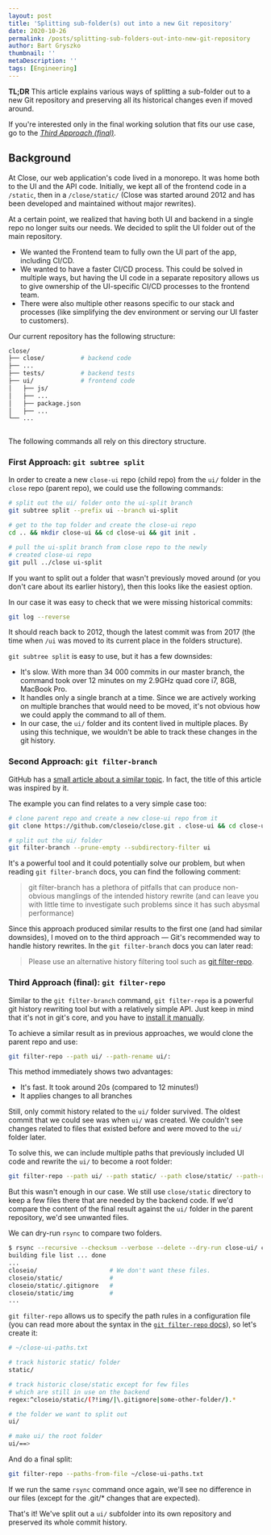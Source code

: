 ```yaml
---
layout: post
title: 'Splitting sub-folder(s) out into a new Git repository'
date: 2020-10-26
permalink: /posts/splitting-sub-folders-out-into-new-git-repository
author: Bart Gryszko
thumbnail: ''
metaDescription: ''
tags: [Engineering]
---
```


**TL;DR** This article explains various ways of splitting a sub-folder out to a new Git repository and preserving all its historical changes even if moved around. 

If you're interested only in the final working solution that fits our use case, go to the *[Third Approach (final)](#third-approach-final)*.

## Background

At Close, our web application's code lived in a monorepo. It was home both to the UI and the API code. Initially, we kept all of the frontend code in a `/static`, then in a `/close/static/` (Close was started around 2012 and has been developed and maintained without major rewrites).

At a certain point, we realized that having both UI and backend in a single repo no longer suits our needs. We decided to split the UI folder out of the main repository.

- We wanted the Frontend team to fully own the UI part of the app, including CI/CD.
- We wanted to have a faster CI/CD process. This could be solved in multiple ways, but having the UI code in a separate repository allows us to give ownership of the UI-specific CI/CD processes to the frontend team.
- There were also multiple other reasons specific to our stack and processes (like simplifying the dev environment or serving our UI faster to customers).

Our current repository has the following structure:
```bash
close/
├── close/          # backend code
├── ...
├── tests/          # backend tests
├── ui/             # frontend code
│   ├── js/
│   ├── ...
│   ├── package.json
│   ├── ...
└── ...
    
```

The following commands all rely on this directory structure.

### First Approach: `git subtree split`

In order to create a new `close-ui` repo (child repo) from the `ui/` folder in the `close` repo (parent repo), we could use the following commands:

```sh
# split out the ui/ folder onto the ui-split branch
git subtree split --prefix ui --branch ui-split

# get to the top folder and create the close-ui repo
cd .. && mkdir close-ui && cd close-ui && git init .

# pull the ui-split branch from close repo to the newly
# created close-ui repo
git pull ../close ui-split
```

If you want to split out a folder that wasn't previously moved around (or you don't care about its earlier history), then this looks like the easiest option.

In our case it was easy to check that we were missing historical commits:
```sh
git log --reverse
``` 
It should reach back to 2012, though the latest commit was from 2017 (the time when `/ui` was moved to its current place in the folders structure).

`git subtree split` is easy to use, but it has a few downsides:
- It's slow. With more than 34 000 commits in our master branch, the command took over 12 minutes on my 2.9GHz quad core i7, 8GB, MacBook Pro.
- It handles only a single branch at a time. Since we are actively working on multiple branches that would need to be moved, it's not obvious how we could apply the command to all of them.
- In our case, the `ui/` folder and its content lived in multiple places. By using this technique, we wouldn't be able to track these changes in the git history.

### Second Approach: `git filter-branch`

GitHub has a 
[small article about a similar topic](https://docs.github.com/en/github/using-git/splitting-a-subfolder-out-into-a-new-repository). In fact, the title of this article was inspired by it.

The example you can find relates to a very simple case too:

```sh
# clone parent repo and create a new close-ui repo from it
git clone https://github.com/closeio/close.git . close-ui && cd close-ui

# split out the ui/ folder
git filter-branch --prune-empty --subdirectory-filter ui 
```

It's a powerful tool and it could potentially solve our problem, but when reading `git filter-branch` docs, you can find the following comment:
> git filter-branch has a plethora of pitfalls that can produce non-obvious manglings of the intended history rewrite (and can leave you with little time to investigate such problems since it has such abysmal performance) 

Since this approach produced similar results to the first one (and had similar downsides), I moved on to the third approach — Git's recommended way to handle history rewrites. In the `git filter-branch` docs you can later read:

> Please use an alternative history filtering tool such as [git filter-repo](https://github.com/newren/git-filter-repo/). 

### <a name="third-approach-final"></a> Third Approach (final): `git filter-repo`

Similar to the `git filter-branch` command, `git filter-repo` is a powerful git history rewriting tool but with a relatively simple API. Just keep in mind that it's not in git's core, and you have to [install it manually](https://github.com/newren/git-filter-repo#how-do-i-install-it).

To achieve a similar result as in previous approaches, we would clone the parent repo and use:
```sh
git filter-repo --path ui/ --path-rename ui/:
```

This method immediately shows two advantages:
- It's fast. It took around 20s (compared to 12 minutes!)
- It applies changes to all branches

Still, only commit history related to the `ui/` folder survived. The oldest commit that we could see was when `ui/` was created. We couldn't see changes related to files that existed before and were moved to the `ui/` folder later.

To solve this, we can include multiple paths that previously included UI code and rewrite the `ui/` to become a root folder:
```sh
git filter-repo --path ui/ --path static/ --path close/static/ --path-rename ui/:
```

But this wasn't enough in our case. We still use `close/static` directory to keep a few files there that are needed by the backend code. If we'd compare the content of the final result against the `ui/` folder in the parent repository, we'd see unwanted files. 

We can dry-run `rsync` to compare two folders.

```sh
$ rsync --recursive --checksum --verbose --delete --dry-run close-ui/ close/ui
building file list ... done
...  
closeio/                    # We don't want these files.
closeio/static/             #
closeio/static/.gitignore   #
closeio/static/img          #
...
```

`git filter-repo` allows us to specify the path rules in a configuration file (you can read more about the syntax in the [`git filter-repo` docs](https://github.com/newren/git-filter-repo/blob/b1606ba8ac8393d704ba41319c0bba3e334f3341/Documentation/git-filter-repo.txt#L716-L745)), so let's create it:
```sh
# ~/close-ui-paths.txt

# track historic static/ folder
static/

# track historic close/static except for few files
# which are still in use on the backend
regex:^closeio/static/(?!img/|\.gitignore|some-other-folder/).*

# the folder we want to split out
ui/

# make ui/ the root folder
ui/==>
```

And do a final split:

```sh
git filter-repo --paths-from-file ~/close-ui-paths.txt
```

If we run the same `rsync` command once again, we'll see no difference in our files (except for the .git/* changes that are expected).

That's it! We've split out a `ui/` subfolder into its own repository and preserved its whole commit history.

